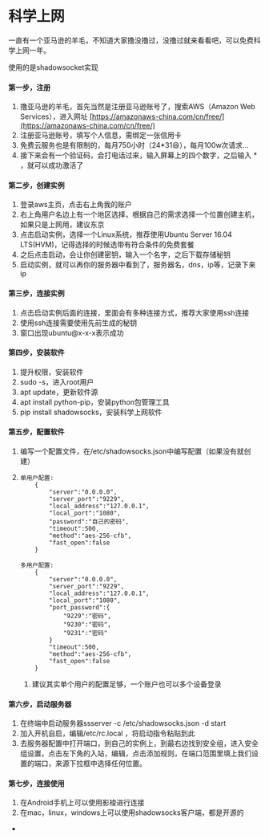 # 科学上网

一直有一个亚马逊的羊毛，不知道大家撸没撸过，没撸过就来看看吧，可以免费科学上网一年。

使用的是shadowsocket实现

#### 第一步，注册

1. 撸亚马逊的羊毛，首先当然是注册亚马逊账号了，搜索AWS（Amazon Web Services），进入网址 [https://amazonaws-china.com/cn/free/](https://amazonaws-china.com/cn/free/)
2. 注册亚马逊账号，填写个人信息，需绑定一张信用卡
3. 免费云服务也是有限制的，每月750小时（24\*31😆），每月100w次请求...
4. 接下来会有一个验证码，会打电话过来，输入屏幕上的四个数字，之后输入 \* ，就可以成功激活了

#### 第二步，创建实例

1. 登录aws主页，点击右上角我的账户
2. 右上角用户名边上有一个地区选择，根据自己的需求选择一个位置创建主机，如果只是上网用，建议东京
3. 点击启动实例，选择一个Linux系统，推荐使用Ubuntu Server 16.04 LTS\(HVM\)，记得选择的时候选带有符合条件的免费套餐
4. 之后点击启动，会让你创建密钥，输入一个名字，之后下载存储秘钥
5. 启动实例，就可以再你的服务器中看到了，服务器名，dns，ip等，记录下来ip

#### 第三步，连接实例

1. 点击启动实例后面的连接，里面会有多种连接方式，推荐大家使用ssh连接
2. 使用ssh连接需要使用先前生成的秘钥
3. 窗口出现ubuntu@x-x-x表示成功

#### 第四步，安装软件

1. 提升权限，安装软件
2. sudo -s，进入root用户
3. apt update，更新软件源
4. apt install python-pip，安装python包管理工具
5. pip install shadowsocks，安装科学上网软件

#### 第五步，配置软件

1. 编写一个配置文件，在/etc/shadowsocks.json中编写配置（如果没有就创建）

2. ```
   单用户配置:
       {
           "server":"0.0.0.0",
           "server_port":"9229",
           "local_address":"127.0.0.1",
           "local_port":"1080",
           "password":"自己的密码",
           "timeout":500,
           "method":"aes-256-cfb",
           "fast_open":false
       }

   多用户配置:
       {
           "server":"0.0.0.0",
           "server_port":"9229",
           "local_address":"127.0.0.1",
           "local_port":"1080",
           "port_password":{
               "9229":"密码",
               "9230":"密码",
               "9231":"密码"
           }
           "timeout":500,
           "method":"aes-256-cfb",
           "fast_open":false
       }
   ```

   1. 建议其实单个用户的配置足够，一个账户也可以多个设备登录

#### 第六步，启动服务器

1. 在终端中启动服务器ssserver -c /etc/shadowsocks.json -d start   
2. 加入开机自启，编辑/etc/rc.local ，将启动指令粘贴到此
3. 去服务器配置中打开端口，到自己的实例上，到最右边找到安全组，进入安全组设置，点击左下角的入站，编辑，点击添加规则，在端口范围里填上我们设置的端口，来源下拉框中选择任何位置。

#### 第七步，连接使用

1. 在Android手机上可以使用影梭进行连接
2. 在mac，linux，windows上可以使用shadowsocks客户端，都是开源的

-

